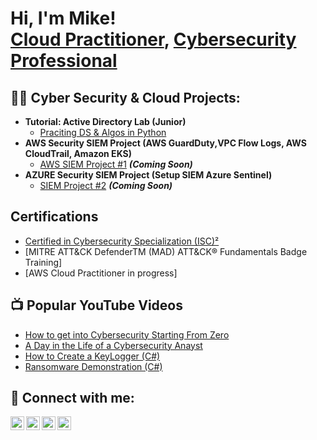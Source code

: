 <h1>Hi, I'm Mike! <br/><a href="https://github.com/joshmadakor1">Cloud Practitioner</a>, <a href="https://www.linkedin.com/in/joshmadakor/">Cybersecurity Professional</a>

<h2>👨‍💻 Cyber Security & Cloud Projects:</h2>

- <b> Tutorial: Active Directory Lab (Junior)</b>
  - [Praciting DS & Algos in Python](https://github.com/joshmadakor1/Algorithms-Practice)
- <b>AWS Security SIEM Project (AWS GuardDuty,VPC Flow Logs, AWS CloudTrail, Amazon EKS)</b>
  - [AWS SIEM Project #1](https://github.com/joshmadakor1/4chan-Image-Analysis-Middleware-C964) <b><i>(Coming Soon)</b></i>
- <b>AZURE Security SIEM Project (Setup SIEM Azure Sentinel)</b>
  - [SIEM Project #2](https://github.com/joshmadakor1/4chan-Image-Analysis-Middleware-C964) <b><i>(Coming Soon)</b></i>
  
<h2>Certifications</h2>

- [Certified in Cybersecurity Specialization (ISC)²]([https://coursera.org/share/da592c03f56eed7d0549bbd7701aace1](https://www.coursera.org/account/accomplishments/specialization/G79CYR53HABN?utm_source=link&utm_medium=certificate&utm_content=cert_image&utm_campaign=pdf_header_button&utm_product=s12n))
- [MITRE ATT&CK DefenderTM (MAD) ATT&CK® Fundamentals Badge Training] 
- [AWS Cloud Practitioner in progress]

<h2>📺 Popular YouTube Videos</h2>

- [How to get into Cybersecurity Starting From Zero](https://www.youtube.com)
- [A Day in the Life of a Cybersecurity Anayst](https://www.youtube.com)
- [How to Create a KeyLogger (C#)](https://www.youtube.com)
- [Ransomware Demonstration (C#)](https://www.youtube.com)


<h2> 🤳 Connect with me:</h2>

[<img align="left" alt="JoshMadakor | YouTube" width="22px" src="https://cdn.jsdelivr.net/npm/simple-icons@v3/icons/youtube.svg" />][youtube]
[<img align="left" alt="JoshMadakor | Twitter" width="22px" src="https://cdn.jsdelivr.net/npm/simple-icons@v3/icons/twitter.svg" />][twitter]
[<img align="left" alt="JoshMadakor | LinkedIn" width="22px" src="https://cdn.jsdelivr.net/npm/simple-icons@v3/icons/linkedin.svg" />][linkedin]
[<img align="left" alt="JoshMadakor | Instagram" width="22px" src="https://cdn.jsdelivr.net/npm/simple-icons@v3/icons/instagram.svg" />][instagram]

[twitter]: https://twitter.com/
[youtube]: https://www.youtube.com/c/
[instagram]: https://www.instagram.com/
[linkedin]: https://linkedin.com/in/helvy

<!--
**joshmadakor1/joshmadakor1** is a ✨ _special_ ✨ repository because its `README.md` (this file) appears on your GitHub profile.

Here are some ideas to get you started:

- 🔭 I’m currently working on ...
- 🌱 I’m currently learning ...
- 👯 I’m looking to collaborate on ...
- 🤔 I’m looking for help with ...
- 💬 Ask me about ...
- 📫 How to reach me: ...
- 😄 Pronouns: ...
- ⚡ Fun fact: ...
-->
